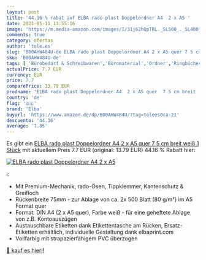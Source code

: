 ```yaml
---
layout: post
title: '44.16 % rabat auf ELBA rado plast Doppelordner A4  2 x A5 '
date: 2021-05-11 13:55:16
image: 'https://m.media-amazon.com/images/I/31j62hQpTRL._SL500_._SL400_.jpg'
comments: true
category: ofertas
author: 'tole.es'
slug: 'B00AHW484U-de ELBA rado plast Doppelordner A4 2 x A5 quer 7 5 cm breit...'
sku: 'B00AHW484U-de'
tags: [ 'Bürobedarf & Schreibwaren','Büromaterial','Ordner','Ringbücher','Ringbücher & Zubehör','elba', ]
actualPrice: 7.7 EUR
currency: EUR
price: 7.7
comparePrice: 13.79 EUR
prodname: 'ELBA rado plast Doppelordner A4  2 x A5 quer  7 5 cm breit  weiß  1 Stück'
country: 'de'
flag: '🇩🇪'
brand: 'Elba'
buyurl: 'https://www.amazon.de/dp/B00AHW484U/?tag=tolees0ca-21'
descuento: '44.16'
average: '7.85'
---
```


Es gibt ein [ELBA rado plast Doppelordner A4  2 x A5 quer  7 5 cm breit  weiß  1 Stück](https://www.amazon.de/dp/B00AHW484U/?tag=tolees0ca-21) mit aktuellem Preis 7.7 EUR (original: 13.79 EUR) 44.16 % Rabatt hier:

[![ELBA rado plast Doppelordner A4  2 x A5 ](https://m.media-amazon.com/images/I/31j62hQpTRL._SL500_._SL400_.jpg)](https://www.amazon.de/dp/B00AHW484U/?tag=tolees0ca-21)

ℹ️:

- Mit Premium-Mechanik, rado-Ösen, Tippklemmer, Kantenschutz & Greifloch
- Rückenbreite 75mm - zur Ablage von ca. 2x 500 Blatt (80 g/m²) im A5 Format quer
- Format: DIN A4 (2 x A5 quer), Farbe weiß - für eine geheftete Ablage von z.B. Kontoauszügen
- Austauschbare Etiketten dank Etikettentasche am Rücken, Ersatz-Etiketten erhältlich, individuelle Gestaltung dank elbaprint.com
- Vollfarbig mit strapazierfähigem PVC überzogen

[🛒 kauf es hier!!](https://www.amazon.de/dp/B00AHW484U/?tag=tolees0ca-21)
